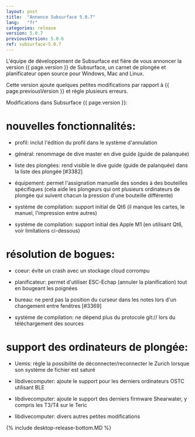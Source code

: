 ```yaml
---
layout: post
title:  "Annonce Subsurface 5.0.7"
lang:   "fr"
categories: release
version: 5.0.7
previousVersion: 5.0.6
ref: subsurface-5.0.7
---
```


L'équipe de développement de Subsurface est fière de vous annoncer la version {{ page.version }} de Subsurface, un carnet de plongée et planificateur open source pour Windows, Mac and Linux.

Cette version ajoute quelques petites modifications par rapport à {{ page.previousVersion }} et règle plusieurs erreurs.

Modifications dans Subsurface {{ page.version }}:

# nouvelles fonctionnalités:

- profil: inclut l'édition du profil dans le système d'annulation

- général: renommage de dive master en dive guide (guide de palanquée)

- liste des plongées: rend visible le dive guide (guide de palanquée) dans la liste des plongée [#3382]

- équipement: permet l'assignation manuelle des sondes à des bouteilles spécifiques (cela aide les plongeurs qui ont plusieurs ordinateurs de plongée qui suivent chacun la pression d'une bouteille différente)

- système de compilation: support initial de Qt6 (il manque les cartes, le manuel, l'impression entre autres)

- système de compilation: support initial des Apple M1 (en utilisant Qt6, voir limitations ci-dessous)

# résolution de bogues:

- coeur: évite un crash avec un stockage cloud corrompu 

- planificateur: permet d'utiliser ESC-Echap (annuler la planification) tout en bougeant les poignées

- bureau: ne perd pas la position du curseur dans les notes lors d'un changement entre fenêtres [#3369]

- système de compilation: ne dépend plus du protocole git:// lors du téléchargement des sources

# support des ordinateurs de plongée:

- Uemis: règle la possibilité de déconnecter/reconnecter le Zurich lorsque son système de fichier est saturé

- libdivecomputer: ajoute le support pour les derniers ordinateurs OSTC utilisant BLE 

- libdivecomputer: ajoute le support des derniers firmware Shearwater, y compris les T3/T4 sur le Teric

- libdivecomputer: divers autres petites modifications


{% include desktop-release-bottom.MD %}
